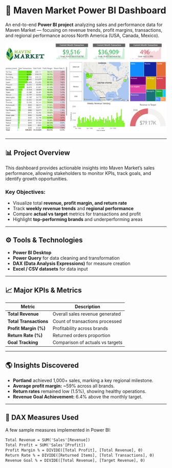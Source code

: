 # 🛒 Maven Market Power BI Dashboard

An end-to-end **Power BI project** analyzing sales and performance data for Maven Market — focusing on revenue trends, profit margins, transactions, and regional performance across North America (USA, Canada, Mexico).

![Dashboard Preview](MarketOverview.png)

---

## 📊 Project Overview

This dashboard provides actionable insights into Maven Market’s sales performance, allowing stakeholders to monitor KPIs, track goals, and identify growth opportunities.

### Key Objectives:
- Visualize total **revenue, profit margin, and return rate**
- Track **weekly revenue trends** and **regional performance**
- Compare **actual vs target** metrics for transactions and profit
- Highlight **top-performing brands** and underperforming areas

---

## ⚙️ Tools & Technologies
- **Power BI Desktop**
- **Power Query** for data cleaning and transformation
- **DAX (Data Analysis Expressions)** for measure creation
- **Excel / CSV datasets** for data input

---

## 📈 Major KPIs & Metrics
| Metric | Description |
|--------|--------------|
| **Total Revenue** | Overall sales revenue generated |
| **Total Transactions** | Count of transactions processed |
| **Profit Margin (%)** | Profitability across brands |
| **Return Rate (%)** | Returned orders proportion |
| **Goal Tracking** | Comparison of actuals vs targets |

---

## 🌎 Insights Discovered
- **Portland** achieved 1,000+ sales, marking a key regional milestone.  
- **Average profit margin:** ~59% across all brands.  
- **Return rates** remained low (1.5%), showing healthy operations.  
- **Revenue Goal Achievement:** 6.4% above the monthly target.  

---

## 🧠 DAX Measures Used
A few sample measures implemented in Power BI:
```DAX
Total Revenue = SUM('Sales'[Revenue])
Total Profit = SUM('Sales'[Profit])
Profit Margin % = DIVIDE([Total Profit], [Total Revenue], 0)
Return Rate % = DIVIDE([Returned Items], [Total Transactions], 0)
Revenue Goal % = DIVIDE([Total Revenue], [Target Revenue], 0)
